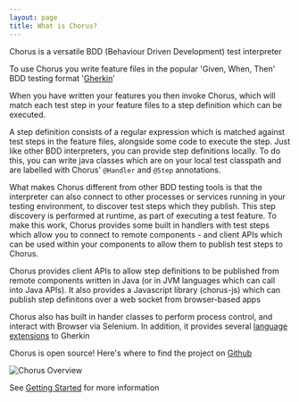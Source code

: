 ```yaml
---
layout: page
title: What is Chorus?
---
```


Chorus is a versatile BDD (Behaviour Driven Development) test interpreter

To use Chorus you write feature files in the popular 'Given, When, Then' BDD testing format '[Gherkin](https://cukes.info/gherkin.html)'

When you have written your features you then invoke Chorus, which will match each test step in your feature files to a step definition which can be executed.

A step definition consists of a regular expression which is matched against test steps in the feature files, 
alongside some code to execute the step. Just like other BDD interpreters, you can provide step definitions locally.
To do this, you can write java classes which are on your local test classpath and are labelled with Chorus' `@Handler` and `@Step` annotations.

What makes Chorus different from other BDD testing tools is that the interpreter can also connect to other processes or services 
running in your testing environment, to discover test steps which they publish. This step discovery is performed at runtime, as part of
executing a test feature. To make this work, Chorus provides some built in handlers with test steps which allow you to connect to remote 
components - and client APIs which can be used within your components to allow them to publish test steps to Chorus. 

Chorus provides client APIs to allow step definitions to be published from remote components written in Java (or in JVM languages
which can call into Java APIs). It also provides a Javascript library (chorus-js) which can publish step definitons over a web socket from
browser-based apps

Chorus also has built in hander classes to perform process control, and interact with Browser via Selenium.
In addition, it provides several [language extensions](/pages/LanguageExtensions/LanguageExtensions) to Gherkin

Chorus is open source!
Here's where to find the project on [Github](https://github.com/Chorus-bdd/) 

![Chorus Overview](/public/ChorusOverview.png)

See [Getting Started](/pages/GettingStarted/GettingStarted) for more information






